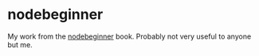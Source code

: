 nodebeginner
============

My work from the [nodebeginner](http://www.nodebeginner.org/) book.  Probably not very useful to anyone but me.
